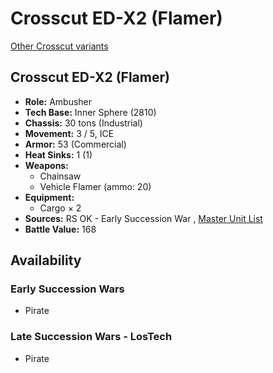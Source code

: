 # Crosscut ED-X2 (Flamer) 

[Other Crosscut variants](../crosscut.md) 

## Crosscut ED-X2 (Flamer) 

- **Role:** Ambusher 
- **Tech Base:** Inner Sphere (2810) 
- **Chassis:** 30 tons (Industrial) 
- **Movement:** 3 / 5, ICE 
- **Armor:** 53 (Commercial) 
- **Heat Sinks:** 1 (1) 
- **Weapons:** 
  - Chainsaw 
  - Vehicle Flamer (ammo: 20) 
- **Equipment:** 
  - Cargo × 2 
- **Sources:** RS OK - Early Succession War , [Master Unit List](http://masterunitlist.info/Unit/Details/7167/crosscut-ed-x2m-loggermech-mod-ed-x2-flamer) 
- **Battle Value:** 168 

## Availability 

### Early Succession Wars 

- Pirate 

### Late Succession Wars - LosTech 

- Pirate 

